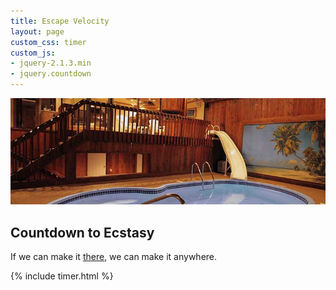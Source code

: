 ```yaml
---
title: Escape Velocity
layout: page  
custom_css: timer
custom_js: 
- jquery-2.1.3.min
- jquery.countdown
---
```


![Sybaris Slide](/assets/sybaris.jpg)

## Countdown to Ecstasy 
If we can make it [there](https://www.google.com/maps/place/Sybaris/@41.507022,-87.79876,17z/data=!3m1!4b1!4m2!3m1!1s0x880e1473a6793d01:0x9d8ccbc91ab30b2b), we can make it anywhere.

{% include timer.html %}


